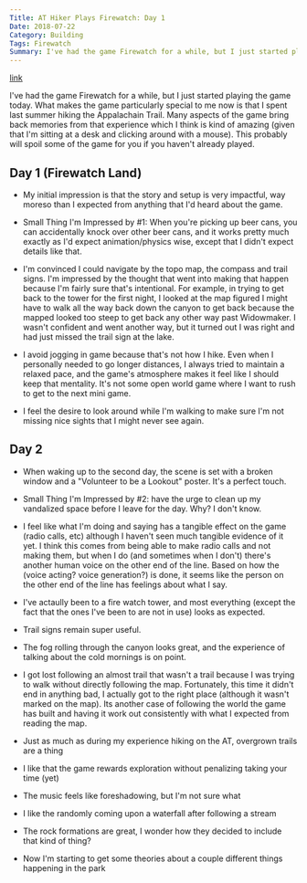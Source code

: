 ```yaml
---
Title: AT Hiker Plays Firewatch: Day 1
Date: 2018-07-22
Category: Building
Tags: Firewatch
Summary: I've had the game Firewatch for a while, but I just started playing the game today. What makes the game particularly special to me now is that I spent last summer hiking the Appalachain Trail. Many aspects of the game bring back memories from that experience which I think is kind of amazing. This probably will spoil some of the game for you if you haven't already played. Day 1!
---
```


[link](/blog/hiker-plays-firewatch.html)

I've had the game Firewatch for a while, but I just started playing the game
today. What makes the game particularly special to me now is that I spent last
summer hiking the Appalachain Trail. Many
aspects of the game bring back memories from that experience which I think is
kind of amazing (given that I'm sitting at a desk and clicking around with a
mouse). This probably will spoil some of the game for you if you haven't already
played.

## Day 1 (Firewatch Land)

- My initial impression is that the story and setup is very impactful, way moreso
than I expected from anything that I'd heard about the game.

- Small Thing I'm Impressed by #1: When you're picking up beer cans, you can
accidentally knock over other beer cans, and it works pretty much exactly as I'd
expect animation/physics wise, except that I didn't expect details like that.

- I'm convinced I could navigate by the topo map, the compass and trail signs.
I'm impressed by the thought that went into making that happen because I'm
fairly sure that's intentional. For example, in trying to get back to the tower
for the first night, I looked at the map figured I might have to walk all the
way back down the canyon to get back because the mapped looked too steep to get
back any other way past Widowmaker. I wasn't confident and went another way,
but it turned out I was right and had just missed the trail sign at the lake.

- I avoid jogging in game because that's not how I hike. Even when I personally
needed to go longer distances, I always tried to maintain a relaxed pace, and
the game's atmosphere makes it feel like I should keep that mentality. It's not
some open world game where I want to rush to get to the next mini game.

- I feel the desire to look around while I'm walking to make sure I'm not
missing nice sights that I might never see again.

## Day 2

- When waking up to the second day, the scene is set with a broken window and a
"Volunteer to be a Lookout" poster. It's a perfect touch.

- Small Thing I'm Impressed by #2: have the urge to clean up my vandalized space
before I leave for the day. Why? I don't know.

- I feel like what I'm doing and saying has a tangible effect on the game
(radio calls, etc) although I haven't seen much tangible evidence of it yet. I
think this comes from being able to make radio calls and not making them, but 
when I do (and sometimes when I don't) there's another human voice on the other
end of the line. Based on how the (voice acting? voice generation?) is done,
it seems like the person on the other end of the line has feelings about what I
say.

- I've actaully been to a fire watch tower, and most everything (except the fact
that the ones I've been to are not in use) looks as expected.

- Trail signs remain super useful.

- The fog rolling through the canyon looks great, and the experience of talking
about the cold mornings is on point.

- I got lost following an almost trail that wasn't a trail because I was trying
to walk without directly following the map. Fortunately, this time it didn't end
in anything bad, I actually got to the right place (although it wasn't marked on
the map). Its another case of following the world the game has built and having
it work out consistently with what I expected from reading the map.

- Just as much as during my experience hiking on the AT, overgrown trails are a
thing

- I like that the game rewards exploration without penalizing taking your time
(yet)

- The music feels like foreshadowing, but I'm not sure what

- I like the randomly coming upon a waterfall after following a stream

- The rock formations are great, I wonder how they decided to include that kind
of thing?

- Now I'm starting to get some theories about a couple different things
happening in the park   